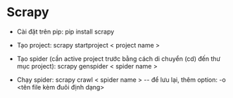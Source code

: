 # Scrapy
 
- Cài đặt trên pip: pip install scrapy

- Tạo project: scrapy startproject < project name >
- Tạo spider (cần active project trước bằng cách di chuyển (cd) đến thư mục project): scrapy genspider < spider name >

- Chạy spider: scrapy crawl < spider name >
-- để lưu lại, thêm option: -o <tên file kèm đuôi định dạng>
